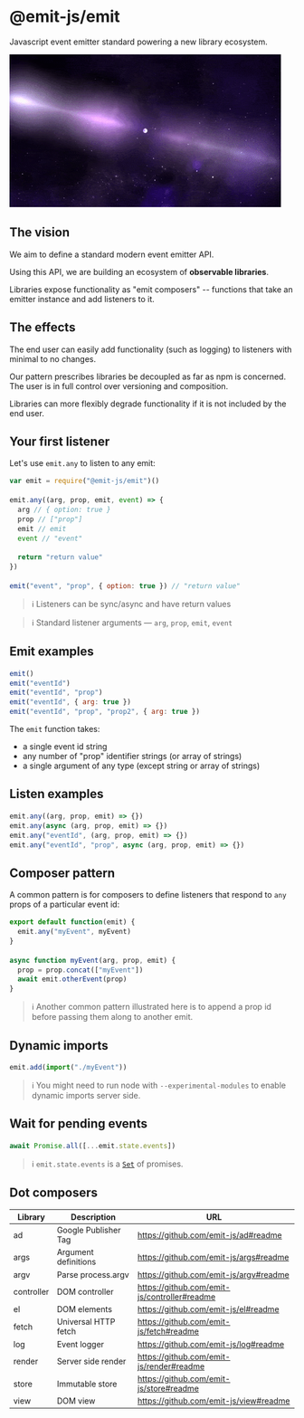 # @emit-js/emit

Javascript event emitter standard powering a new library ecosystem.

![emit](emit.gif)

## The vision

We aim to define a standard modern event emitter API.

Using this API, we are building an ecosystem of **observable libraries**.

Libraries expose functionality as "emit composers" -- functions that take an emitter instance and add listeners to it.

## The effects

The end user can easily add functionality (such as logging) to listeners with minimal to no changes.

Our pattern prescribes libraries be decoupled as far as npm is concerned. The user is in full control over versioning and composition.

Libraries can more flexibly degrade functionality if it is not included by the end user.

## Your first listener

Let's use `emit.any` to listen to any emit:

```js
var emit = require("@emit-js/emit")()

emit.any((arg, prop, emit, event) => {
  arg // { option: true }
  prop // ["prop"]
  emit // emit
  event // "event"

  return "return value"
})

emit("event", "prop", { option: true }) // "return value"
```

> ℹ️ Listeners can be sync/async and have return values

> ℹ️ Standard listener arguments — `arg`, `prop`, `emit`, `event`

## Emit examples

```js
emit()
emit("eventId")
emit("eventId", "prop")
emit("eventId", { arg: true })
emit("eventId", "prop", "prop2", { arg: true })
```

The `emit` function takes:

- a single event id string
- any number of "prop" identifier strings (or array of strings)
- a single argument of any type (except string or array of strings)

## Listen examples

```js
emit.any((arg, prop, emit) => {})
emit.any(async (arg, prop, emit) => {})
emit.any("eventId", (arg, prop, emit) => {})
emit.any("eventId", "prop", async (arg, prop, emit) => {})
```

## Composer pattern

A common pattern is for composers to define listeners that respond to `any` props of a particular event id:

```js
export default function(emit) {
  emit.any("myEvent", myEvent)
}

async function myEvent(arg, prop, emit) {
  prop = prop.concat(["myEvent"])
  await emit.otherEvent(prop)
}
```

> ℹ️ Another common pattern illustrated here is to append a prop id before passing them along to another emit.

## Dynamic imports

```js
emit.add(import("./myEvent"))
```

> ℹ️ You might need to run node with `--experimental-modules` to enable dynamic imports server side.

## Wait for pending events

```js
await Promise.all([...emit.state.events])
```

> ℹ️ `emit.state.events` is a [`Set`](https://developer.mozilla.org/en-US/docs/Web/JavaScript/Reference/Global_Objects/Set) of promises.

## Dot composers

| Library    | Description          | URL                                          |
| ---------- | -------------------- | -------------------------------------------- |
| ad         | Google Publisher Tag | https://github.com/emit-js/ad#readme         |
| args       | Argument definitions | https://github.com/emit-js/args#readme       |
| argv       | Parse process.argv   | https://github.com/emit-js/argv#readme       |
| controller | DOM controller       | https://github.com/emit-js/controller#readme |
| el         | DOM elements         | https://github.com/emit-js/el#readme         |
| fetch      | Universal HTTP fetch | https://github.com/emit-js/fetch#readme      |
| log        | Event logger         | https://github.com/emit-js/log#readme        |
| render     | Server side render   | https://github.com/emit-js/render#readme     |
| store      | Immutable store      | https://github.com/emit-js/store#readme      |
| view       | DOM view             | https://github.com/emit-js/view#readme       |
